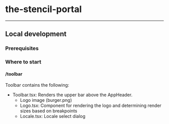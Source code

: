 # the-stencil-portal

---

## Local development

### Prerequisites

### Where to start


#### /toolbar

Toolbar contains the following:

* Toolbar.tsx: Renders the upper bar above the AppHeader. 
  * Logo image (burger.png)
  * Logo.tsx: Component for rendering the logo and determining render sizes based on breakpoints
  * Locale.tsx: Locale select dialog 
